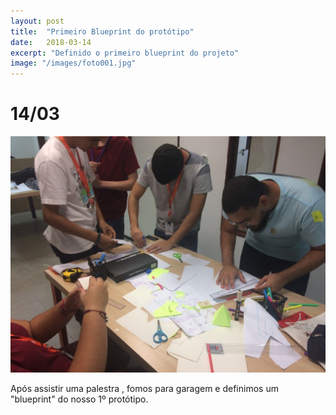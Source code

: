 ```yaml
---
layout: post
title:  "Primeiro Blueprint do protótipo"
date:   2018-03-14
excerpt: "Definido o primeiro blueprint do projeto"
image: "/images/foto001.jpg"
---
```

# 14/03

![Primeira prototipação](/images/foto001.jpg)

Após assistir uma palestra , fomos para garagem e definimos um "blueprint" do nosso 1º protótipo.


